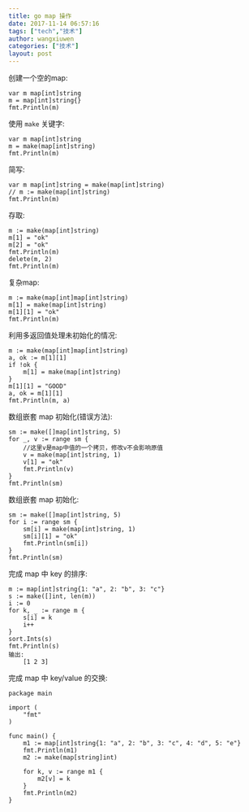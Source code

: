 ```yaml
---
title: go map 操作
date: 2017-11-14 06:57:16
tags: ["tech","技术"]
author: wangxiuwen
categories: ["技术"]
layout: post
---
```


创建一个空的map:

	var m map[int]string
	m = map[int]string{}
	fmt.Println(m)
	
使用 `make` 关键字:

	var m map[int]string
	m = make(map[int]string)
	fmt.Println(m)
	
简写:

	var m map[int]string = make(map[int]string)
	// m := make(map[int]string)
	fmt.Println(m)
	
存取:

	m := make(map[int]string)
	m[1] = "ok"
	m[2] = "ok"
	fmt.Println(m)
	delete(m, 2)
	fmt.Println(m)
	
	
复杂map:

	m := make(map[int]map[int]string)
	m[1] = make(map[int]string)
	m[1][1] = "ok"
	fmt.Println(m)
	
	
利用多返回值处理未初始化的情况:

	m := make(map[int]map[int]string)
	a, ok := m[1][1]
	if !ok {
		m[1] = make(map[int]string)
	}
	m[1][1] = "GOOD"
	a, ok = m[1][1]
	fmt.Println(m, a)

数组嵌套 map 初始化(错误方法):

	sm := make([]map[int]string, 5)
	for _, v := range sm {
		//这里v是map中值的一个拷贝，修改v不会影响原值
		v = make(map[int]string, 1)
		v[1] = "ok"
		fmt.Println(v)
	}
	fmt.Println(sm)

数组嵌套 map 初始化:

	sm := make([]map[int]string, 5)
	for i := range sm {
		sm[i] = make(map[int]string, 1)
		sm[i][1] = "ok"
		fmt.Println(sm[i])
	}
	fmt.Println(sm)
	
	
完成 map 中 key 的排序:

	m := map[int]string{1: "a", 2: "b", 3: "c"}
	s := make([]int, len(m))
	i := 0
	for k, _ := range m {
		s[i] = k
		i++
	}
	sort.Ints(s)
	fmt.Println(s)
	输出:
		[1 2 3]
	
完成 map 中 key/value 的交换:

	package main
	
	import (
		"fmt"
	)
	
	func main() {
		m1 := map[int]string{1: "a", 2: "b", 3: "c", 4: "d", 5: "e"}
		fmt.Println(m1)
		m2 := make(map[string]int)
	
		for k, v := range m1 {
			m2[v] = k
		}
		fmt.Println(m2)
	}